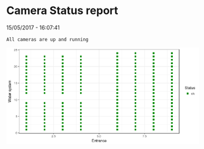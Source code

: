 Camera Status report
================
15/05/2017 - 16:07:41

    All cameras are up and running

![](camreport_files/figure-markdown_github/unnamed-chunk-2-1.png)
